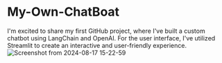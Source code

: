 # My-Own-ChatBoat
I'm excited to share my first GitHub project, where I've built a custom chatbot using LangChain and OpenAI. For the user interface, I've utilized Streamlit to create an interactive and user-friendly experience.
![Screenshot from 2024-08-17 15-22-59](https://github.com/user-attachments/assets/da66fbe6-f8cf-4677-9008-ea2e1abd0662)
